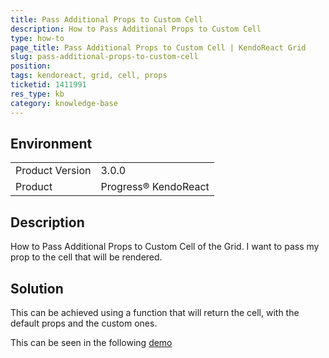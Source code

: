 ```yaml
---
title: Pass Additional Props to Custom Cell
description: How to Pass Additional Props to Custom Cell
type: how-to
page_title: Pass Additional Props to Custom Cell | KendoReact Grid
slug: pass-additional-props-to-custom-cell
position:
tags: kendoreact, grid, cell, props
ticketid: 1411991
res_type: kb
category: knowledge-base
---
```


## Environment
<table>
    <tbody>
	    <tr>
	    	<td>Product Version</td>
	    	<td>3.0.0</td>
	    </tr>
	    <tr>
	    	<td>Product</td>
	    	<td>Progress® KendoReact</td>
	    </tr>
    </tbody>
</table>


## Description
How to Pass Additional Props to Custom Cell of the Grid. I want to pass my prop to the cell that will be rendered.

## Solution
This can be achieved using a function that will return the cell, with the default props and the custom ones.

This can be seen in the following [demo](https://www.telerik.com/kendo-react-ui/components/grid/cells/#toc-cell-customization)
